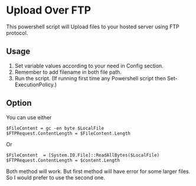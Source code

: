 # Upload Over FTP
This powershell script will Upload files to your hosted server using FTP protocol. 

## Usage
1. Set variable values according to your need in Config section.
2. Remember to add filename in both file path.
3. Run the script. (If running first time any Powershell script then Set-ExecutionPolicy.)

## Option
You can use either 
```
$FileContent = gc -en byte $LocalFile
$FTPRequest.ContentLength = $FileContent.Length
```
Or
```
$FileContent  = [System.IO.File]::ReadAllBytes($LocalFile)
$FTPRequest.ContentLength = $content.Length
```
Both method will work. But first method will have error for some larger files. So I would prefer to use the second one.
